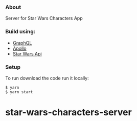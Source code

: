 ### About

Server for Star Wars Characters App

### Build using:

- [GraphQL](https://graphql.org)
- [Apollo](https://www.apollographql.com)
- [Star Wars Api](https://swapi.dev)

### Setup

To run download the code run it locally:

```
$ yarn
$ yarn start
```
# star-wars-characters-server
